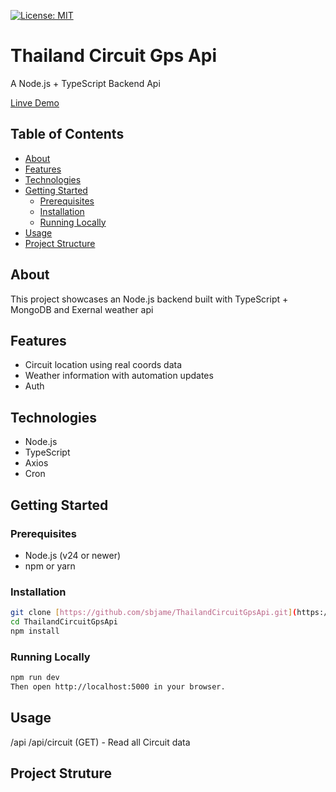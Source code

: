 [![License: MIT](https://img.shields.io/badge/License-MIT-blue)](https://opensource.org/licenses/MIT)

# Thailand Circuit Gps Api
A Node.js + TypeScript Backend Api

[Linve Demo](https://github.com/sbjame/ThailandCircuitGpsApi.git)

## Table of Contents
- [About](#about)
- [Features](#features)
- [Technologies](#technologies)
- [Getting Started](#getting-started)
  - [Prerequisites](#prerequisites)
  - [Installation](#installation)
  - [Running Locally](#running-locally)
- [Usage](#usage)
- [Project Structure](#project-structure)

## About
This project showcases an Node.js backend built with TypeScript + MongoDB and Exernal weather api

## Features
- Circuit location using real coords data
- Weather information with automation updates
- Auth

## Technologies
- Node.js
- TypeScript
- Axios
- Cron

## Getting Started

### Prerequisites
- Node.js (v24 or newer)
- npm or yarn

### Installation
```bash
git clone [https://github.com/sbjame/ThailandCircuitGpsApi.git](https://github.com/sbjame/ThailandCircuitGpsApi.git)
cd ThailandCircuitGpsApi
npm install
```
### Running Locally
```bash
npm run dev
Then open http://localhost:5000 in your browser.
```

## Usage
/api
/api/circuit (GET) - Read all Circuit data

## Project Struture
